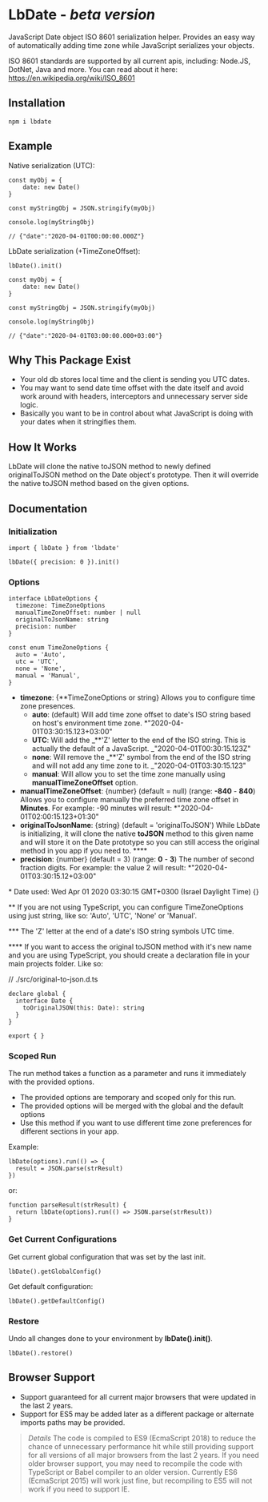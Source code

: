 # LbDate - _beta version_

JavaScript Date object ISO 8601 serialization helper. Provides an easy way of automatically adding time zone while JavaScript serializes your objects.

ISO 8601 standards are supported by all current apis, including: Node.JS, DotNet, Java and more. You can read about it here: <https://en.wikipedia.org/wiki/ISO_8601>

## Installation

    npm i lbdate

## Example

Native serialization (UTC):

    const myObj = {
        date: new Date()
    }

    const myStringObj = JSON.stringify(myObj)

    console.log(myStringObj)

    // {"date":"2020-04-01T00:00:00.000Z"}

LbDate serialization (+TimeZoneOffset):

    lbDate().init()

    const myObj = {
        date: new Date()
    }

    const myStringObj = JSON.stringify(myObj)

    console.log(myStringObj)

    // {"date":"2020-04-01T03:00:00.000+03:00"}

## Why This Package Exist

- Your old db stores local time and the client is sending you UTC dates.
- You may want to send date time offset with the date itself and avoid work around with headers, interceptors and unnecessary server side logic.
- Basically you want to be in control about what JavaScript is doing with your dates when it stringifies them.

## How It Works

LbDate will clone the native toJSON method to newly defined originalToJSON method on the Date object's prototype. Then it will override the native toJSON method based on the given options.

## Documentation

### Initialization

    import { lbDate } from 'lbdate'

    lbDate({ precision: 0 }).init()

### Options

    interface LbDateOptions {
      timezone: TimeZoneOptions
      manualTimeZoneOffset: number | null
      originalToJsonName: string
      precision: number
    }

    const enum TimeZoneOptions {
      auto = 'Auto',
      utc = 'UTC',
      none = 'None',
      manual = 'Manual',
    }

- **timezone**: {\*\*TimeZoneOptions or string} Allows you to configure time zone presences.
  - **auto**: (default) Will add time zone offset to date's ISO string based on host's environment time zone. \*"2020-04-01T03:30:15.123+03:00"
  - **UTC**: Will add the _\*\*'Z' letter to the end of the ISO string. This is actually the default of a JavaScript. _"2020-04-01T00:30:15.123Z"
  - **none**: Will remove the _\*\*'Z' symbol from the end of the ISO string and will not add any time zone to it. _"2020-04-01T03:30:15.123"
  - **manual**: Will allow you to set the time zone manually using **manualTimeZoneOffset** option.
- **manualTimeZoneOffset**: {number} (default = null) (range: **-840** - **840**) Allows you to configure manually the preferred time zone offset in **Minutes**. For example: -90 minutes will result: \*"2020-04-01T02:00:15.123+01:30"
- **originalToJsonName**: {string} (default = 'originalToJSON') While LbDate is initializing, it will clone the native **toJSON** method to this given name and will store it on the Date prototype so you can still access the original method in you app if you need to. \*\*\*\*
- **precision**: {number} (default = 3) (range: **0** - **3**) The number of second fraction digits. For example: the value 2 will result: \*"2020-04-01T03:30:15.12+03:00"

\* Date used: Wed Apr 01 2020 03:30:15 GMT+0300 (Israel Daylight Time) {}

\*\* If you are not using TypeScript, you can configure TimeZoneOptions using just string, like so: 'Auto', 'UTC', 'None' or 'Manual'.

\*\*\* The 'Z' letter at the end of a date's ISO string symbols UTC time.

\*\*\*\* If you want to access the original toJSON method with it's new name and you are using TypeScript, you should create a declaration file in your main projects folder. Like so:

// ./src/original-to-json.d.ts

    declare global {
      interface Date {
        toOriginalJSON(this: Date): string
      }
    }

    export { }

### Scoped Run

The run method takes a function as a parameter and runs it immediately with the provided options.

- The provided options are temporary and scoped only for this run.
- The provided options will be merged with the global and the default options
- Use this method if you want to use different time zone preferences for different sections in your app.

Example:

    lbDate(options).run(() => {
      result = JSON.parse(strResult)
    })

or:

    function parseResult(strResult) {
      return lbDate(options).run(() => JSON.parse(strResult))
    }

### Get Current Configurations

Get current global configuration that was set by the last init.

    lbDate().getGlobalConfig()

Get default configuration:

    lbDate().getDefaultConfig()

### Restore

Undo all changes done to your environment by **lbDate().init()**.

    lbDate().restore()

## Browser Support

- Support guaranteed for all current major browsers that were updated in the last 2 years.
- Support for ES5 may be added later as a different package or alternate imports paths may be provided.

> _Details_ The code is compiled to ES9 (EcmaScript 2018) to reduce the chance of unnecessary performance hit while still providing support for all versions of all major browsers from the last 2 years. If you need older browser support, you may need to recompile the code with TypeScript or Babel compiler to an older version. Currently ES6 (EcmaScript 2015) will work just fine, but recompiling to ES5 will not work if you need to support IE.
